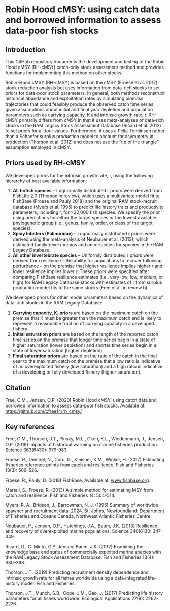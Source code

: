 # Robin Hood cMSY: using catch data and borrowed information to assess data-poor fish stocks

## Introduction

This GitHub repository documents the development and testing of the Robin Hood cMSY (RH-cMSY) catch-only stock assessment method and provides functions for implementing this method on other stocks.

Robin-Hood cMSY (RH-cMSY) is based on the cMSY (Froese et al. 2017) stock reduction analysis but uses information from data-rich stocks to set priors for data-poor stock parameters. In general, both methods reconstruct historical abundance and exploitation rates by simulating biomass trajectories that could feasibly produce the observed catch time series given assumptions about initial and final year depletion and population parameters such as carrying capacity, K and intrinsic growth rate, r. RH-cMSY primarily differs from cMSY in that it uses meta-analyses of data-rich stocks in the RAM Legacy Stock Assessment Database (Ricard et al. 2012) to set priors for all four values. Furthermore, it uses a Pella-Tomlinson rather than a Schaefer surplus production model to account for asymmetry in production (Thorson et al. 2012) and does not use the “tip of the triangle” assumption employed in cMSY.

## Priors used by RH-cMSY

We developed priors for the intrinsic growth rate, r, using the following hierarchy of best available information:

1. **All finfish species** – Lognormally distributed r priors were derived from FishLife 2.0 (Thorson in review), which uses a multivariate model fit to FishBase (Froese and Pauly 2018) and the original RAM stock-recruit database (Myers et al. 1995) to predict life history traits and productivity parameters, including r, for >32,000 fish species. We specify the prior using predictions for either the target species or the lowest available phylogenetic group (i.e., genus, family, order, or class of the target species).
2. **Spiny lobsters (Palinuridae)** – Lognormally distributed r priors were derived using the meta-analysis of Neubauer et al. (2013), which estimated family-level r means and uncertainties for species in the RAM Legacy Database.
3. **All other invertebrate species** – Uniformly distributed r priors were derived from resilience – the ability for populations to recover following perturbance – on the premise that higher resilience implies higher r and lower resilience implies lower r. These priors were specified after comparing FishBase resilience estimates (i.e., very low, low, medium, or high) for RAM Legacy Database stocks with estimates of r from surplus production model fits to the same stocks (Free et al. in review b). 

We developed priors for other model parameters based on the dynamics of data-rich stocks in the RAM Legacy Database:

1.	**Carrying capacity, K, priors** are based on the maximum catch on the premise that K must be greater than the maximum catch and is likely to represent a reasonable fraction of carrying capacity in a developed fishery.
2.	**Initial saturation priors** are based on the length of the reported catch time series on the premise that longer time series begin in a state of higher saturation (lower depletion) and shorter time series begin in a state of lower saturation (higher depletion).
3.	**Final saturation priors** are based on the ratio of the catch in the final year to the maximum catch on the premise that a low ratio is indicative of an overexploited fishery (low saturation) and a high ratio is indicative of a developing or fully developed fishery (higher saturation).


##  Citation

Free, C.M., Jensen, O.P. (2020) Robin Hood cMSY: using catch data and borrowed information to assess data-poor fish stocks. Available at: https://github.com/cfree14/rh_cmsy/


## Key references


Free, C.M., Thorson, J.T., Pinsky, M.L., Oken, K.L., Wiedenmann, J., Jensen, O.P. (2019) Impacts of historical warming on marine fisheries production. Science 363(6430): 979-983.

Froese, R., Demirel, N., Coro, G., Kleisner, K.M., Winker, H. (2017) Estimating fisheries reference points from catch and resilience. Fish and Fisheries 18(3): 506–526. 

Froese, R., Pauly, D. (2018) FishBase. Available at: www.fishbase.org.

Martell, S., Froese, R. (2013) A simple method for estimating MSY from catch and resilience. Fish and Fisheries 14: 504–514.

Myers, R. A., Bridson, J., Barrowman, N. J. (1995) Summary of worldwide spawner and recruitment data. 2024. St. Johns, Newfoundland: Department of Fisheries and Oceans Canada, Northwest Atlantic Fisheries Centre.

Neubauer, P., Jensen, O.P., Hutchings, J.A., Baum, J.K. (2013) Resilience and recovery of overexploited marine populations. Science 340(6130: 347-349.

Ricard, D., C. Minto, O.P. Jensen, Baum, J.K. (2012) Examining the knowledge base and status of commercially exploited marine species with the RAM Legacy Stock Assessment Database. Fish and Fisheries 13(4): 380–398.

Thorson, J.T. (2019) Predicting recruitment density dependence and intrinsic growth rate for all fishes worldwide using a data‐integrated life‐history model. Fish and Fisheries.

Thorson, J.T., Munch, S.B., Cope, J.M., Gao, J. (2017) Predicting life history parameters for all fishes worldwide. Ecological Applications 27(8): 2262-2276.
